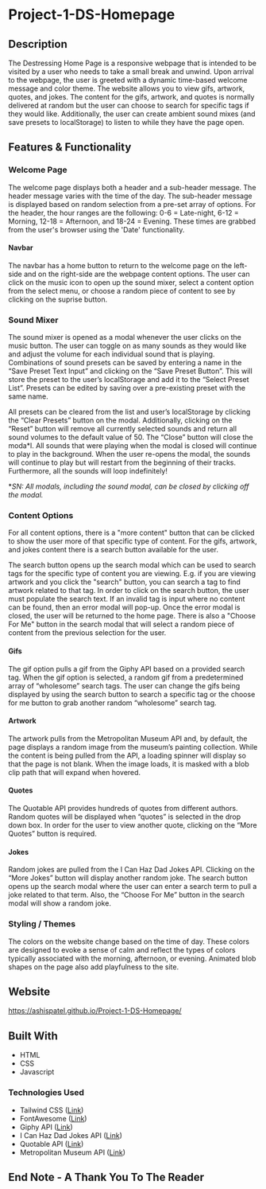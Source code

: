 # Project-1-DS-Homepage

## Description

The Destressing Home Page is a responsive webpage that is intended to be visited by a user who needs to take a small break and unwind. Upon arrival to the webpage, the user is greeted with a dynamic time-based welcome message and color theme. The website allows you to view gifs, artwork, quotes, and jokes. The content for the gifs, artwork, and quotes is normally delivered at random but the user can choose to search for specific tags if they would like. Additionally, the user can create ambient sound mixes (and save presets to localStorage) to listen to while they have the page open. 

## Features & Functionality

### Welcome Page

The welcome page displays both a header and a sub-header message. The header message varies with the time of the day. The sub-header message is displayed based on random selection from a pre-set array of options. For the header, the hour ranges are the following: 0-6 = Late-night, 6-12 = Morning, 12-18 = Afternoon, and 18-24 = Evening. These times are grabbed from the user's browser using the 'Date' functionality. 

#### Navbar

The navbar has a home button to return to the welcome page on the left-side and on the right-side are the webpage content options. The user can click on the music icon to open up the sound mixer, select a content option from the select menu, or choose a random piece of content to see by clicking on the suprise button. 

### Sound Mixer

The sound mixer is opened as a modal whenever the user clicks on the music button. The user can toggle on as many sounds as they would like and adjust the volume for each individual sound that is playing. Combinations of sound presets can be saved by entering a name in the “Save Preset Text Input” and clicking on the “Save Preset Button”. This will store the preset to the user’s localStorage and add it to the “Select Preset List”. Presets can be edited by saving over a pre-existing preset with the same name. 

All presets can be cleared from the list and user’s localStorage by clicking the “Clear Presets” button on the modal. Additionally, clicking on the “Reset” button will remove all currently selected sounds and return all sound volumes to the default value of 50. The “Close” button will close the moda*l. All sounds that were playing when the modal is closed will continue to play in the background. When the user re-opens the modal, the sounds will continue to play but will restart from the beginning of their tracks. Furthermore, all the sounds will loop indefinitely!  

**SN: All modals, including the sound modal, can be closed by clicking off the modal.* 


### Content Options

For all content options, there is a "more content" button that can be clicked to show the user more of that specific type of content. For the gifs, artwork, and jokes content there is a search button available for the user.

The search button opens up the search modal which can be used to search tags for the specific type of content you are viewing. E.g. if you are viewing artwork and you click the "search" button, you can search a tag to find artwork related to that tag. In order to click on the search button, the user must populate the search text. If an invalid tag is input where no content can be found, then an error modal will pop-up. Once the error modal is closed, the user will be returned to the home page. There is also a "Choose For Me" button in the search modal that will select a random piece of content from the previous selection for the user.


#### **Gifs**

The gif option pulls a gif from the Giphy API based on a provided search tag. When the gif option is selected, a random gif from a predetermined array of “wholesome” search tags. The user can change the gifs being displayed by using the search button to search a specific tag or the choose for me button to grab another random “wholesome” search tag. 

#### **Artwork**

The artwork pulls from the Metropolitan Museum API and, by default, the page displays a random image from the museum’s painting collection. While the content is being pulled from the API, a loading spinner will display so that the page is not blank. When the image loads, it is masked with a blob clip path that will expand when hovered. 


#### **Quotes**

The Quotable API provides hundreds of quotes from different authors. Random quotes will be displayed when “quotes” is selected in the drop down box. In order for the user to view another quote, clicking on the “More Quotes” button is required.

#### **Jokes**

Random jokes are pulled from the I Can Haz Dad Jokes API. Clicking on the “More Jokes” button will display another random joke. The search button opens up the search modal where the user can enter a search term to pull a joke related to that term. Also, the “Choose For Me” button in the search modal will show a random joke.

### Styling / Themes 

The colors on the website change based on the time of day. These colors are designed to evoke a sense of calm and reflect the types of colors typically associated with the morning, afternoon, or evening. Animated blob shapes on the page also add playfulness to the site.

## Website

https://ashispatel.github.io/Project-1-DS-Homepage/

## Built With

* HTML
* CSS
* Javascript

### Technologies Used

* Tailwind CSS ([Link](https://tailwindcss.com/docs))
* FontAwesome ([Link](https://fontawesome.com/))
* Giphy API ([Link](https://developers.giphy.com/))
* I Can Haz Dad Jokes API ([Link](https://icanhazdadjoke.com/api))
* Quotable API ([Link](https://github.com/lukePeavey/quotable))
* Metropolitan Museum API ([Link](https://metmuseum.github.io/))

## End Note - A Thank You To The Reader



